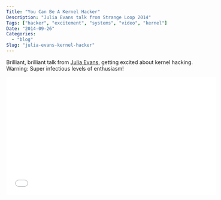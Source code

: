 ```yaml
---
Title: "You Can Be A Kernel Hacker"
Description: "Julia Evans talk from Strange Loop 2014"
Tags: ["hacker", "excitement", "systems", "video", "kernel"]
Date: "2014-09-26"
Categories:
  - "blog"
Slug: "julia-evans-kernel-hacker"
---
```


Brilliant, brilliant talk from <a href="http://jvns.ca/">Julia Evans</a>, getting excited about kernel hacking. Warning: Super infectious levels of enthusiasm!

<div class="video-container">
<iframe width="560" height="315" src="//www.youtube.com/embed/0IQlpFWTFbM" frameborder="0" allowfullscreen></iframe>
</div>
